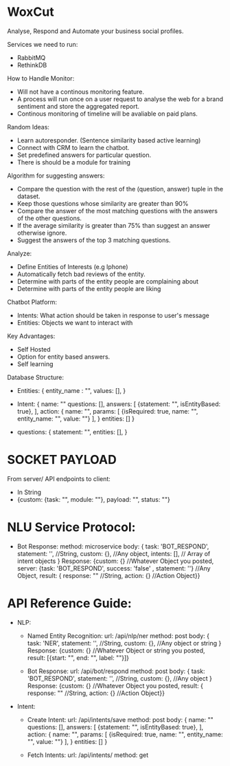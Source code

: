 # WoxCut
Analyse, Respond and Automate your business social profiles.

Services we need to run:

- RabbitMQ
- RethinkDB

How to Handle Monitor:
 - Will not have a continous monitoring feature.
 - A process will run once on a user request to analyse the web for a brand sentiment and store the aggregated report.
 - Continous monitoring of timeline will be avaliable on paid plans.

Random Ideas:
- Learn autoresponder. (Sentence similarity based active learning)
- Connect with CRM to learn the chatbot.
- Set predefined answers for particular question.
- There is should be a module for training

Algorithm for suggesting answers:
 - Compare the question with the rest of the (question, answer) tuple in the dataset.
 - Keep those questions whose similarity are greater than 90%
 - Compare the answer of the most matching questions with the answers of the other questions.
 - If the average similarity is greater than 75% than suggest an answer otherwise ignore.
 - Suggest the answers of the top 3 matching questions.


Analyze:
- Define Entities of Interests (e.g Iphone)
- Automatically fetch bad reviews of the entity.
- Determine with parts of the entity people are complaining about
- Determine with parts of the entity people are liking

Chatbot Platform:
 - Intents: What action should be taken in response to user's message
 - Entities: Objects we want to interact with

Key Advantages:
- Self Hosted
- Option for entity based answers.
- Self learning

 Database Structure:
 - Entities: {
 	entity_name : "",
 	values: [],
 }

 - Intent: {
 	name: ""
 	questions: [],
 	answers: [
 	{statement: "", isEntityBased: true},
 	],
 	action: {
 		name: "",
 		params: [
 		{isRequired: true, name: "", entity_name: "", value: ""}
 		],
 	}
 	entities: []
 }

 - questions: {
   statement: "",
   entities: [],
 } 

 SOCKET PAYLOAD
 ==============

 From server/ API endpoints to client:
  - In String
  - {custom: {task: "", module: ""}, payload: "", status: ""}


 NLU Service Protocol:
 ====================
 - Bot Response:
 	method: microservice
 	body: {
 	task: 'BOT_RESPOND',
 	statement: '', //String,
 	custom: {}, //Any object,
 	intents: [], // Array of intent objects 
 	}
 	Response:
 	{custom: {} //Whatever Object you posted, server: {task: 'BOT_RESPOND', success: 'false' , statement: ''} //Any Object, result: { response: "" //String, action: {} //Action Object}}

 API Reference Guide:
 ====================

 - NLP:
 	- Named Entity Recognition:
 		url: /api/nlp/ner
 		method: post
 		body: {
 		task: 'NER',
 		statement: '', //String,
 		custom: {}, //Any object or string
 		}
 		Response:
 		{custom: {} //Whatever Object or string you posted, result: [{start: "", end: "", label: ""}]}

 	- Bot Response:
 		url: /api/bot/respond
 		method: post
 		body: {
 		task: 'BOT_RESPOND',
 		statement: '', //String,
 		custom: {}, //Any object
 		}
 		Response:
 		{custom: {} //Whatever Object you posted, result: { response: "" //String, action: {} //Action Object}}
 		
 - Intent:
 	- Create Intent:
 		url: /api/intents/save
 		method: post
 		body: {
		 	name: ""
		 	questions: [],
		 	answers: [
		 	{statement: "", isEntityBased: true},
		 	],
		 	action: {
		 		name: "",
		 		params: [
		 		{isRequired: true, name: "", entity_name: "", value: ""}
		 		],
		 	}
		 	entities: []
		 }

  	- Fetch Intents:
  		url: /api/intents/
  		method: get
	  		

	

